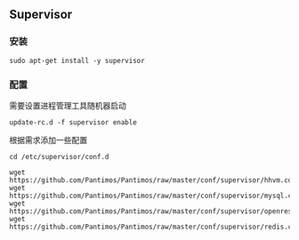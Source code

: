 ## Supervisor

### 安装

```
sudo apt-get install -y supervisor
```

### 配置

需要设置进程管理工具随机器启动

```
update-rc.d -f supervisor enable
```

根据需求添加一些配置

```
cd /etc/supervisor/conf.d

wget https://github.com/Pantimos/Pantimos/raw/master/conf/supervisor/hhvm.conf
wget https://github.com/Pantimos/Pantimos/raw/master/conf/supervisor/mysql.conf
wget https://github.com/Pantimos/Pantimos/raw/master/conf/supervisor/openresty.conf
wget https://github.com/Pantimos/Pantimos/raw/master/conf/supervisor/redis.conf
```